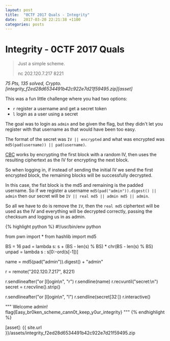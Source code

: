 ```yaml
---
layout: post
title:  "0CTF 2017 Quals - Integrity"
date:   2017-03-20 22:21:38 +1100
categories: posts
---
```

# Integrity - 0CTF 2017 Quals


> Just a simple scheme.
>
> nc 202.120.7.217 8221

*75 Pts, 135 solved, Crypto. [integrity_f2ed28d6534491b42c922e7d21f59495.zip][asset]*



This was a fun little challenge where you had two options:
* `r` register a username and get a secret token
* `l` login as a user using a secret

The goal was to login as `admin` and be given the flag, but they didn't let you register with that username as that would have been too easy.

The format of the secret was `IV || encrypted` and what was encrypted was `md5(pad(username)) || pad(username)`.

[CBC][wiki-cbc] works by encrypting the first block with a random IV, then uses the resulting ciphertext as the IV for encrypting the next block.

So when logging in, if instead of sending the initial IV we send the first encrypted block, the remaining blocks will be successfully decrypted.

In this case, the fist block is the md5 and remaining is the padded username. So if we register a username `md5(pad("admin")).digest() || admin` then our secret will be `IV || real md5 || admin md5 || admin`.

So all we have to do is remove the `IV`, then the `real md5` ciphertext will be used as the IV and everything will be decrypted correctly, passing the checksum and logging us in as admin.


{% highlight python %}
#!/usr/bin/env python

from pwn import *
from hashlib import md5

BS = 16
pad = lambda s: s + (BS - len(s) % BS) * chr(BS - len(s) % BS) 
unpad = lambda s : s[0:-ord(s[-1])]


name = md5(pad("admin")).digest() + "admin"

r = remote("202.120.7.217", 8221)

r.sendlineafter("or [l]ogin\n", "r")
r.sendline(name)
r.recvuntil("secret:\n")
secret = r.recvline().strip()

r.sendlineafter("or [l]ogin\n", "l")
r.sendline(secret[32:])
r.interactive()

"""
Welcome admin!
flag{Easy_br0ken_scheme_cann0t_keep_y0ur_integrity}
"""
{% endhighlight %}

[wiki-cbc]: https://en.wikipedia.org/wiki/Block_cipher_mode_of_operation#Cipher_Block_Chaining_.28CBC.29
[asset]: {{ site.url }}/assets/integrity_f2ed28d6534491b42c922e7d21f59495.zip

